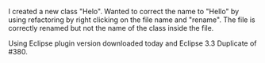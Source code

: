 I created a new class "Helo". Wanted to correct the name to "Hello" by using refactoring by right clicking on the file name and "rename". The file is correctly renamed but not the name of the class inside the file.

Using Eclipse plugin version downloaded today and Eclipse 3.3
Duplicate of #380.
